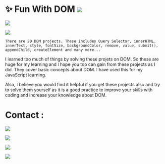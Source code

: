 # ✨ Fun With DOM ![](https://img.shields.io/badge/Fun%20with-DOM-brightgreen)

![](./thumbnail.png)

![](https://img.shields.io/badge/20-PROJECTS-blue)

```There are 20 DOM projects. These includes Query Selector, innerHTML, innerText, style, fontSize, backgroundColor, remove, value, submit(), appendChild, createElement and many more...```

I learned too much of things by solving these projets on DOM. So these are huge for my learning and I hope you too can gain from these projects as I did. They cover basic concepts about DOM. I have used this for my JavaScript learning. 

Also, I believe you would find it helpful if you get these projects also and try to solve them yourself as it is a good practice to improve your skills with coding and increase your knowledge about DOM.

# Contact :

[![](https://img.shields.io/badge/Instagram-Follow-blue)](https://www.instagram.com/abhishekaslk/)

[![](https://img.shields.io/badge/Twitter-Follow-yellowgreen)](https://twitter.com/AbhishekASLK)

[![](https://img.shields.io/badge/GitHub-Follow-lightgrey)](https://github.com/AbhishekASLK)

[![](https://img.shields.io/badge/Linkdin-Follow-blue)](https://img.shields.io/badge/Linkedin-Follow-blue)
